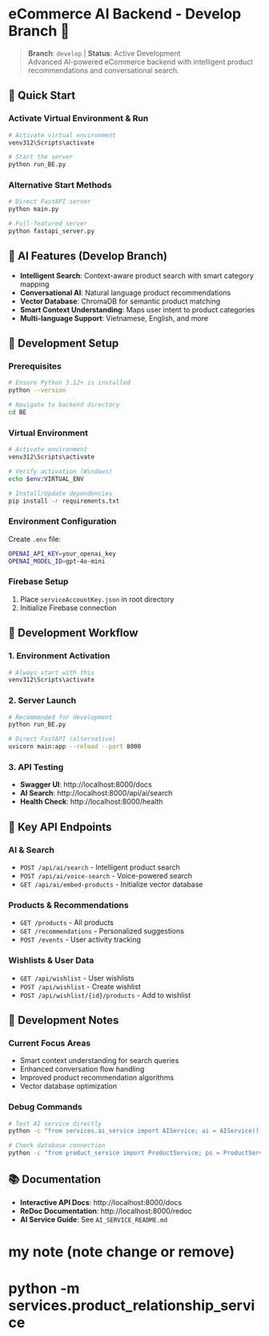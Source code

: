 # eCommerce AI Backend - Develop Branch 🚀

> **Branch**: `develop` | **Status**: Active Development  
> Advanced AI-powered eCommerce backend with intelligent product recommendations and conversational search.

## 🎯 Quick Start

### Activate Virtual Environment & Run
```bash
# Activate virtual environment
venv312\Scripts\activate

# Start the server
python run_BE.py
```

### Alternative Start Methods
```bash
# Direct FastAPI server
python main.py

# Full-featured server
python fastapi_server.py
```

## 🧠 AI Features (Develop Branch)

- **Intelligent Search**: Context-aware product search with smart category mapping
- **Conversational AI**: Natural language product recommendations  
- **Vector Database**: ChromaDB for semantic product matching
- **Smart Context Understanding**: Maps user intent to product categories
- **Multi-language Support**: Vietnamese, English, and more

## 🔧 Development Setup

### Prerequisites
```bash
# Ensure Python 3.12+ is installed
python --version

# Navigate to backend directory
cd BE
```

### Virtual Environment
```bash
# Activate environment
venv312\Scripts\activate

# Verify activation (Windows)
echo $env:VIRTUAL_ENV

# Install/Update dependencies
pip install -r requirements.txt
```

### Environment Configuration
Create `.env` file:
```bash
OPENAI_API_KEY=your_openai_key
OPENAI_MODEL_ID=gpt-4o-mini
```

### Firebase Setup
1. Place `serviceAccountKey.json` in root directory
2. Initialize Firebase connection

## 🚀 Development Workflow

### 1. Environment Activation
```bash
# Always start with this
venv312\Scripts\activate
```

### 2. Server Launch
```bash
# Recommended for development
python run_BE.py

# Direct FastAPI (alternative)
uvicorn main:app --reload --port 8000
```

### 3. API Testing
- **Swagger UI**: http://localhost:8000/docs
- **AI Search**: http://localhost:8000/api/ai/search
- **Health Check**: http://localhost:8000/health

## 📡 Key API Endpoints

### AI & Search
- `POST /api/ai/search` - Intelligent product search
- `POST /api/ai/voice-search` - Voice-powered search
- `GET /api/ai/embed-products` - Initialize vector database

### Products & Recommendations  
- `GET /products` - All products
- `GET /recommendations` - Personalized suggestions
- `POST /events` - User activity tracking

### Wishlists & User Data
- `GET /api/wishlist` - User wishlists
- `POST /api/wishlist` - Create wishlist
- `POST /api/wishlist/{id}/products` - Add to wishlist

## 🎨 Development Notes

### Current Focus Areas
- Smart context understanding for search queries
- Enhanced conversation flow handling  
- Improved product recommendation algorithms
- Vector database optimization

### Debug Commands
```bash
# Test AI service directly
python -c "from services.ai_service import AIService; ai = AIService(); print('AI Service loaded')"

# Check database connection
python -c "from product_service import ProductService; ps = ProductService(); print(f'Products: {len(ps.get_all_products())}')"
```

## 📚 Documentation

- **Interactive API Docs**: http://localhost:8000/docs
- **ReDoc Documentation**: http://localhost:8000/redoc
- **AI Service Guide**: See `AI_SERVICE_README.md`


# my note (note change or remove)
# python -m services.product_relationship_service